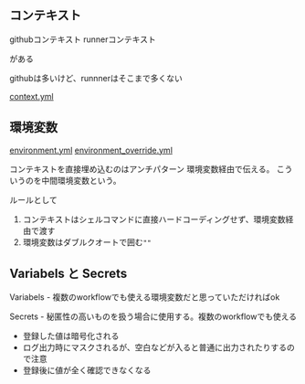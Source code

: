 ## コンテキスト
githubコンテキスト
runnerコンテキスト

がある

githubは多いけど、runnnerはそこまで多くない

[context.yml](/.github/workflows/context.yml)

## 環境変数
[environment.yml](/.github/workflows/environment.yml)
[environment_override.yml](/.github/workflows/environment_override.yml)


コンテキストを直接埋め込むのはアンチパターン
環境変数経由で伝える。
こういうのを中間環境変数という。

ルールとして
1. コンテキストはシェルコマンドに直接ハードコーディングせず、環境変数経由で渡す
2. 環境変数はダブルクオートで囲む`""`

## Variabels と Secrets
Variabels - 複数のworkflowでも使える環境変数だと思っていただければok

Secrets  - 秘匿性の高いものを扱う場合に使用する。複数のworkflowでも使える
- 登録した値は暗号化される
- ログ出力時にマスクされるが、空白などが入ると普通に出力されたりするので注意
- 登録後に値が全く確認できなくなる
